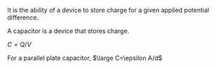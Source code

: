 It is the ability of a device to store charge for a given applied potential difference.

A capacitor is a device that stores charge.

$C=Q/V$

For a parallel plate capacitor,
$\large C=\epsilon A/d$

